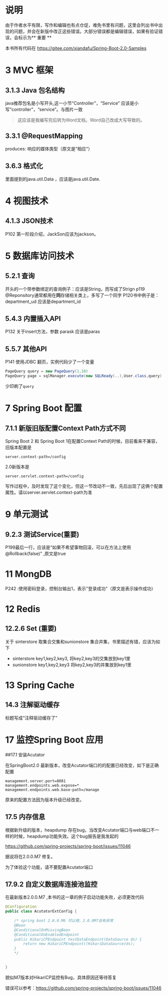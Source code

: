 # 说明

由于作者水平有限，写作和编辑也有点仓促，难免书里有问题，这里会列出书中出现的问题，并会在新版中改正这些错误。大部分错误都是编辑错误，如果有验证错误，会标示为** 重要 **

本书所有代码在 https://gitee.com/xiandafu/Spring-Boot-2.0-Samples

# 3 MVC 框架

## 3.1.3 Java 包名结构

java推荐包名是小写开头,这一小节“Controller”，“Service” 应该是小写“controller”，“service”。与图片一致

> 这应该是我编写完后转为Word文档，Word自己改成大写导致的。

##  3.3.1 @RequestMapping

produces: 响应的媒体类型（原文是”相应“）

## 3.6.3 格式化

里面提到的java.util.Data ，应该是java.util.Date.  

# 4 视图技术
## 4.1.3 JSON技术
P102 第一阶段介绍，JackSon应该为jackson。


# 5  数据库访问技术

## 5.2.1 查询

开头的一个带参数绑定的查询例子：应该是String，而写成了Strign
p119 @Reponsitory通常都用在**同**存储相关类上，多写了一个同字
P120书中例子是：department_ud 应该是department_id



## 5.4.3 内置插入API
P132 关于insert方法，参数 parask 应该是paras

## 5.5.7 其他API
P141 使用JDBC 翻页，实例代码少了一个变量

~~~java
PageQuery query = new PageQuery(1,10)
PageQuery page = sqlManager.execute(new SQLReady(..),User.class,query)
~~~
少印刷了`query`


# 7 Spring Boot 配置

## 7.1.1 新版旧版配置Context Path方式不同

Spring Boot 2  和 Spring Boot 1在配置Context Path的时候，目前看来不兼容，旧版本配置是

```properties
server.context-path=/config
```

2.0新版本是

```properties
server.servlet.context-path=/config
```

写作过程中，及时发现了这个变化，但这一节改动不一致，先后出现了这俩个配置属性。请以server.servlet.context-path为准



# 9 单元测试

## 9.2.3 测试Service(重要)

P199最后一行，应该是“如果不希望事物回滚，可以在方法上使用@Rollback(false)” ,原文是true

# 11 MongDB

P242 :使用密码登录，控制台输出1，表示"登录成功"（原文是表示操作成功）

# 12 Redis

## 12.2.6 Set (重要)
关于 sinterstore 取集合交集和sunionstore 集合并集，书里描述有错，应该为如下

* sinterstore key1,key2,key3, 将key2,key3的交集放到key1里
* sunionstore key1,key2,key3 将key2,key3的并集放到key1里


# 13 Spring Cache

## 14.3 注解驱动缓存

标题写成“注释驱动缓存了”



# 17 监控Spring Boot 应用

##17.1 安装Acutator

在SpringBoot2.0 最新版本，改变Acutator端口的的配置已经改变，如下是正确配置

~~~properties
management.server.port=8081
management.endpoints.web.expose=*
management.endpoints.web.base-path=/manage
~~~

原来的配置方法因为版本升级已经改变。



## 17.5  内存信息
根据新升级的版本，heapdump 存在bug，当改变Acutator端口与web端口不一样的时候，heapdump功能失效。这个bug报告是我发起的

https://github.com/spring-projects/spring-boot/issues/11046

据说将在2.0.0.M7 修复。

为了体验这个功能，请不要配置Acutator端口

## 17.9.2 自定义数据库连接池监控

在最新版本2.0.0.M7 ,本书的这一章的例子启动功能失败，必须更改代码

```java
@Configuration
public class AcutatorExtConfig {
	
	/* spring boot 2.0.0.M6 可以用，2.0.0M7会有异常
	@Bean
	@ConditionalOnMissingBean
	@ConditionalOnEnabledEndpoint
	public HikariCPEndpoint testDataEndpoint(DataSource ds) {
		return new HikariCPEndpoint((HikariDataSource)ds);
	}
	*/
	
	
}

```

貌似M7版本对HikariCP监控有Bug，具体原因还等待答复

错误可以参考：https://github.com/spring-projects/spring-boot/issues/11046